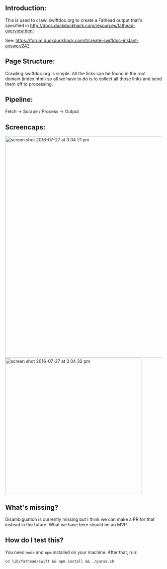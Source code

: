 Introduction:
-------------
This is used to crawl swiftdoc.org to create a Fathead output
that's specified in http://docs.duckduckhack.com/resources/fathead-overview.html

See: https://forum.duckduckhack.com/t/create-swiftdoc-instant-answer/242

Page Structure:
---------------
Crawling swiftdoc.org is simple. All the links can be found in the root domain (index.html)
so all we have to do is to collect all those links and send them off to processing.

Pipeline:
---------
Fetch -> Scrape / Process -> Output

Screencaps:
--------

<img width="712" alt="screen shot 2016-07-27 at 3 04 21 pm" src="https://cloud.githubusercontent.com/assets/81969/17188568/b05d6ac2-540b-11e6-9233-57b0a002e400.png">
<img width="438" alt="screen shot 2016-07-27 at 3 04 32 pm" src="https://cloud.githubusercontent.com/assets/81969/17188569/b05d788c-540b-11e6-83b5-fffe0156c606.png">

What's missing?
----

Disambiguation is currently missing but I think we can make a PR for that instead in the future. What we have here should be an MVP.

How do I test this?
-----
You need `node` and `npm` installed on your machine. After that, run:

`cd lib/fathead/swift && npm install && ./parse.sh`